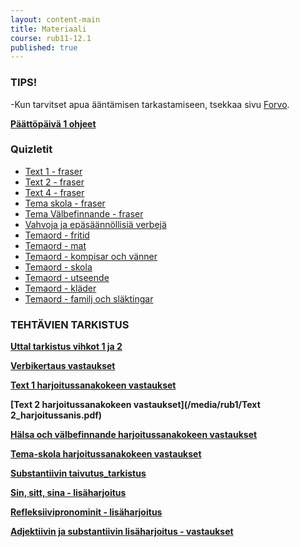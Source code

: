 ```yaml
---
layout: content-main
title: Materiaali
course: rub11-12.1
published: true
---
```

### TIPS!

-Kun tarvitset apua ääntämisen tarkastamiseen, tsekkaa sivu [Forvo](https://fi.forvo.com/).

**[Päättöpäivä 1 ohjeet](/media/rub1/Paattopaiva_ohjeet.pdf)**

### Quizletit

- [Text 1 - fraser](https://quizlet.com/_a2zbi1?x=1qqt&i=dz01n)
- [Text 2 - fraser](https://quizlet.com/_a4hkf8?x=1jqt&i=dz01n)
- [Text 4 - fraser](https://quizlet.com/_a73yfp?x=1qqt&i=dz01n)
- [Tema skola - fraser](https://quizlet.com/_ae45y6?x=1qqt&i=dz01n)
- [Tema Välbefinnande - fraser](https://quizlet.com/_ajbxdu?x=1qqt&i=dz01n)
- [Vahvoja ja epäsäännöllisiä verbejä](https://quizlet.com/_3oudcw?x=1jqt&i=dz01n)
- [Temaord - fritid](https://quizlet.com/_3poztd?x=1jqt&i=dz01n)
- [Temaord - mat](https://quizlet.com/_a8unwa?x=1qqt&i=dz01n)
- [Temaord - kompisar och vänner](https://quizlet.com/_a8usw8?x=1qqt&i=dz01n)
- [Temaord - skola](https://quizlet.com/_3pp0st?x=1jqt&i=dz01n)
- [Temaord - utseende](https://quizlet.com/_ajcb9e?x=1qqt&i=dz01n)
- [Temaord - kläder](https://quizlet.com/_amfchp?x=1jqt&i=dz01n)
- [Temaord - familj och släktingar](https://quizlet.com/_amfe7a?x=1qqt&i=dz01n)

### TEHTÄVIEN TARKISTUS

**[Uttal tarkistus vihkot 1 ja 2](/media/rub2/Uttal_facit.pdf)**

**[Verbikertaus vastaukset](/media/rub1/Verbikertaus_vastaukset.pdf)**

**[Text 1 harjoitussanakokeen vastaukset](/media/rub1/Text1_harjoitussanakoe.pdf)**

**[Text 2 harjoitussanakokeen vastaukset](/media/rub1/Text 2_harjoitussanis.pdf)**

**[Hälsa och välbefinnande harjoitussanakokeen vastaukset](/media/rub2/Terveys_harjoitussanis.pdf)**

**[Tema-skola harjoitussanakokeen vastaukset](/media/rub2/Skola_harjoitussanis.pdf)**

**[Substantiivin taivutus_tarkistus](/media/rub1/Substantiivi_taivutus_tarkistus.pdf)**

**[Sin, sitt, sina - lisäharjoitus](/media/rub2/sinsittsina.pdf)**

**[Refleksiivipronominit - lisäharjoitus](/media/rub2/Refleksiivit_facit.pdf)**

**[Adjektiivin ja substantiivin lisäharjoitus - vastaukset](/media/rub2/Yhteistaivutus.pdf)**
